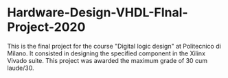 # Hardware-Design-VHDL-FInal-Project-2020
This is the final project for the course "Digital logic design" at Politecnico di Milano. It consisted in designing the specified component in the Xilinx Vivado suite. This project was awarded the maximum grade of 30 cum laude/30.
